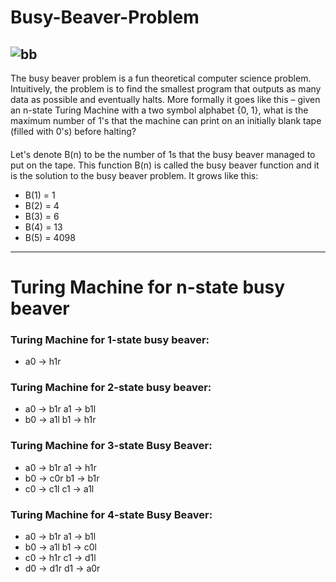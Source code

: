# Busy-Beaver-Problem
![bb](https://catonmat.net/wp-content/uploads/2009/10/busy-beaver-turing-machine.jpg)
---
The busy beaver problem is a fun theoretical computer science problem. Intuitively, the problem is to find the smallest program that outputs as many data as possible and eventually halts. More formally it goes like this – given an n-state Turing Machine with a two symbol alphabet {0, 1}, what is the maximum number of 1's that the machine can print on an initially blank tape (filled with 0's) before halting?
####
Let's denote B(n) to be the number of 1s that the busy beaver managed to put on the tape. This function B(n) is called the busy beaver function and it is the solution to the busy beaver problem.
It grows like this:
* B(1) = 1
* B(2) = 4
* B(3) = 6
* B(4) = 13
* B(5) = 4098 
--- 
# Turing Machine for n-state busy beaver
### Turing Machine for 1-state busy beaver:
* a0 -> h1r

### Turing Machine for 2-state busy beaver:
* a0 -> b1r    a1 -> b1l
* b0 -> a1l    b1 -> h1r

### Turing Machine for 3-state Busy Beaver:
* a0 -> b1r    a1 -> h1r
* b0 -> c0r    b1 -> b1r
* c0 -> c1l    c1 -> a1l

### Turing Machine for 4-state Busy Beaver:
* a0 -> b1r    a1 -> b1l
* b0 -> a1l    b1 -> c0l
* c0 -> h1r    c1 -> d1l
* d0 -> d1r    d1 -> a0r
